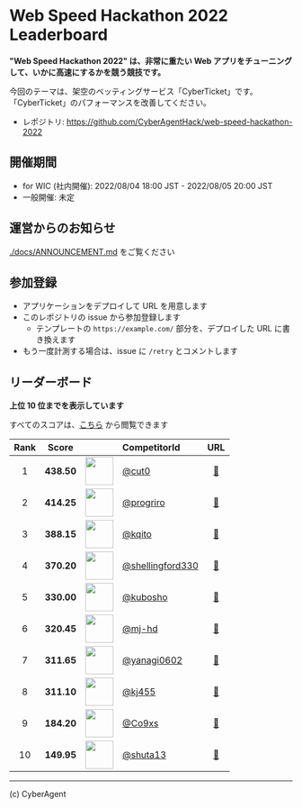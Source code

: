 # Web Speed Hackathon 2022 Leaderboard

**"Web Speed Hackathon 2022" は、非常に重たい Web アプリをチューニングして、いかに高速にするかを競う競技です。**

今回のテーマは、架空のベッティングサービス「CyberTicket」です。
「CyberTicket」のパフォーマンスを改善してください。

- レポジトリ: https://github.com/CyberAgentHack/web-speed-hackathon-2022

## 開催期間

- for WIC (社内開催): 2022/08/04 18:00 JST - 2022/08/05 20:00 JST
- 一般開催: 未定

## 運営からのお知らせ

[./docs/ANNOUNCEMENT.md](./docs/ANNOUNCEMENT.md) をご覧ください

## 参加登録

- アプリケーションをデプロイして URL を用意します
- このレポジトリの issue から参加登録します
  - テンプレートの `https://example.com/` 部分を、デプロイした URL に書き換えます
- もう一度計測する場合は、issue に `/retry` とコメントします

## リーダーボード

**上位 10 位までを表示しています**

すべてのスコアは、[こちら](./score.csv) から閲覧できます

<!-- leaderboard:start -->

| Rank |   Score    |                                                                                            | CompetitorId                                           |                               URL                               |
| :--: | :--------: | :----------------------------------------------------------------------------------------: | :----------------------------------------------------- | :-------------------------------------------------------------: |
|  1   | **438.50** |      <img alt="" width="50" height="50" src="https://github.com/cut0.png?size=100"/>       | [@cut0](https://github.com/cut0)                       |          [:link:](https://cut0webspeedhackathon.com/)           |
|  2   | **414.25** |    <img alt="" width="50" height="50" src="https://github.com/progriro.png?size=100"/>     | [@progriro](https://github.com/progriro)               |        [:link:](https://wsh2022-internal.progriro.com/)         |
|  3   | **388.15** |      <img alt="" width="50" height="50" src="https://github.com/kqito.png?size=100"/>      | [@kqito](https://github.com/kqito)                     |   [:link:](https://kqito-speed-hackathon-2022.herokuapp.com/)   |
|  4   | **370.20** | <img alt="" width="50" height="50" src="https://github.com/shellingford330.png?size=100"/> | [@shellingford330](https://github.com/shellingford330) |        [:link:](https://my-cyber-ticket.herokuapp.com/)         |
|  5   | **330.00** |     <img alt="" width="50" height="50" src="https://github.com/kubosho.png?size=100"/>     | [@kubosho](https://github.com/kubosho)                 |  [:link:](https://web-speed-hackathon-2022-ks.herokuapp.com/)   |
|  6   | **320.45** |      <img alt="" width="50" height="50" src="https://github.com/mj-hd.png?size=100"/>      | [@mj-hd](https://github.com/mj-hd)                     |         [:link:](https://wsh2022-otsuka.herokuapp.com/)         |
|  7   | **311.65** |   <img alt="" width="50" height="50" src="https://github.com/yanagi0602.png?size=100"/>    | [@yanagi0602](https://github.com/yanagi0602)           |            [:link:](https://wsh2022.herokuapp.com/)             |
|  8   | **311.10** |      <img alt="" width="50" height="50" src="https://github.com/kj455.png?size=100"/>      | [@kj455](https://github.com/kj455)                     |  [:link:](https://web-speed-hackathon-2022-kj.herokuapp.com/)   |
|  9   | **184.20** |      <img alt="" width="50" height="50" src="https://github.com/Co9xs.png?size=100"/>      | [@Co9xs](https://github.com/Co9xs)                     | [:link:](https://web-speed-hackathon-2022-co9xs.herokuapp.com/) |
|  10  | **149.95** |     <img alt="" width="50" height="50" src="https://github.com/shuta13.png?size=100"/>     | [@shuta13](https://github.com/shuta13)                 |        [:link:](https://shuta13-wsh-2022.herokuapp.com/)        |

<!-- leaderboard:end -->

---

(c) CyberAgent
